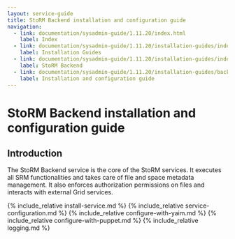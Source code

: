 ```yaml
---
layout: service-guide
title: StoRM Backend installation and configuration guide
navigation:
  - link: documentation/sysadmin-guide/1.11.20/index.html
    label: Index
  - link: documentation/sysadmin-guide/1.11.20/installation-guides/index.html
    label: Installation Guides
  - link: documentation/sysadmin-guide/1.11.20/installation-guides/index.html#backend
    label: StoRM Backend
  - link: documentation/sysadmin-guide/1.11.20/installation-guides/backend/index.html
    label: Installation and configuration guide
---
```


# StoRM Backend installation and configuration guide

## Introduction

The StoRM Backend service is the core of the StoRM services. It executes all SRM functionalities and takes care of file and space metadata management. It also enforces authorization permissions on files and interacts with external Grid services.

{% include_relative install-service.md %}
{% include_relative service-configuration.md %}
{% include_relative configure-with-yaim.md %}
{% include_relative configure-with-puppet.md %}
{% include_relative logging.md %}






